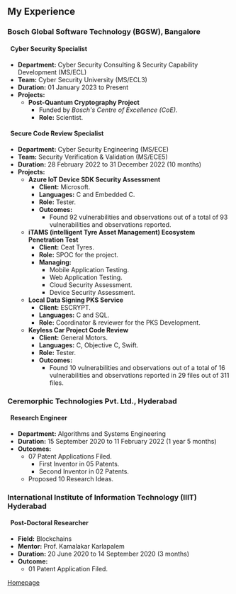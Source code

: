 <!--- load your font awesome icons for Font Awesome 5 --->
<link rel="stylesheet" href="https://maxcdn.bootstrapcdn.com/font-awesome/4.7.0/css/font-awesome.min.css">
<!--- load the theme js script after markdown-editor.min.js --->
<script src="/path/to/js/themes/fa5/theme.js"></script>

## My Experience

### **Bosch Global Software Technology (BGSW), Bangalore**

#### <i class="fa fa-shield fa-rotate-270"></i> &nbsp; **Cyber Security Specialist**

- **Department:** Cyber Security Consulting & Security Capability Development (MS/ECL)
- **Team:** Cyber Security University (MS/ECL3)
- **Duration:** 01 January 2023 to Present
- **Projects:**
   - **Post-Quantum Cryptography Project**
      - Funded by *Bosch's Centre of Excellence (CoE)*.
      - **Role:** Scientist.

#### <i class="fa fa-shield fa-rotate-270"></i> &nbsp; **Secure Code Review Specialist**
- **Department:** Cyber Security Engineering (MS/ECE)
- **Team:** Security Verification & Validation (MS/ECE5)
- **Duration:** 28 February 2022 to 31 December 2022 (10 months)
- **Projects:**
   - **Azure IoT Device SDK Security Assessment**
      - **Client:** Microsoft.
      - **Languages:** C and Embedded C.
      - **Role:** Tester.
      - **Outcomes:**
         - Found 92 vulnerabilities and observations out of a total of 93 vulnerabilities and observations reported.
   - **iTAMS (intelligent Tyre Asset Management) Ecosystem Penetration Test**
      - **Client:** Ceat Tyres.
      - **Role:** SPOC for the project.
      - **Managing:**
         - Mobile Application Testing.
         - Web Application Testing.
         - Cloud Security Assessment.
         - Device Security Assessment.
   - **Local Data Signing PKS Service**
      - **Client:** ESCRYPT.
      - **Languages:** C and SQL.
      - **Role:** Coordinator & reviewer for the PKS Development.
   - **Keyless Car Project Code Review**
      - **Client:** General Motors.
      - **Languages:** C, Objective C, Swift.
      - **Role:** Tester.
      - **Outcomes:**
         - Found 10 vulnerabilities and observations out of a total of 16 vulnerabilities and observations reported in 29 files out of 311 files.

### **Ceremorphic Technologies Pvt. Ltd., Hyderabad**

#### <i class="fa fa-shield fa-rotate-270"></i> &nbsp; **Research Engineer**
- **Department:** Algorithms and Systems Engineering
- **Duration:** 15 September 2020 to 11 February 2022 (1 year 5 months)
- **Outcomes:**
   - 07 Patent Applications Filed.
      - First Inventor in 05 Patents.
      - Second Inventor in 02 Patents.
   - Proposed 10 Research Ideas.

### **International Institute of Information Technology (IIIT) Hyderabad**

#### <i class="fa fa-shield fa-rotate-270"></i> &nbsp; **Post-Doctoral Researcher**
- **Field:** Blockchains
- **Mentor:** Prof. Kamalakar Karlapalem
- **Duration:** 20 June 2020 to 14 September 2020 (3 months)
- **Outcome:**
   - 01 Patent Application Filed.

[<i class="fa fa-arrow-circle-left"></i> Homepage](index)
